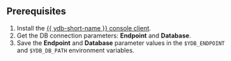 ## Prerequisites

1. Install the [{{ ydb-short-name }} console client](../../../reference/ydb-cli/index.md).
1. Get the DB connection parameters: **Endpoint** and **Database**.
1. Save the **Endpoint** and **Database** parameter values in the `$YDB_ENDPOINT` and `$YDB_DB_PATH` environment variables.

